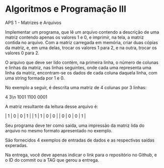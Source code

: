 # Algoritmos e Programação III 
APS 1 - Matrizes e Arquivos


Implementar um programa, que lê um arquivo contendo a descrição de uma matriz contendo apenas os valores 1 e 0, e imprimir, na tela, a matriz contida no arquivo. Com a matriz carregada em memória, criar duas cópias da matriz, e, em uma delas, trocar os valores 1 para 2, e na  outra, trocar os valores 0 para 2.

O arquivo que deve ser lido contém, na primeira linha, o número de colunas e linhas da matriz, nas linhas seguintes, onde cada uma representa uma linha da matriz, encontram-se os dados de cada coluna daquela linha, com uma string formada por 1 e 0.

No exemplo a seguir, é descrita uma matriz de 4 colunas por 3 linhas:

4 3\n
1001
1100
0001


A matriz resultante da leitura desse arquivo é:

| 1 | 0 | 0 | 1 |
| 1 | 1 | 0 | 0 |
| 0 | 0 | 0 | 1 |

Seu programa deve ter como saída, uma impressão da matriz lida do  arquivo no mesmo formato apresentado no exemplo.

São fornecidos 4 exemplos de entradas de dados e as respectivas saídas  experadas.

Na entrega, você deve apenas indicar o link para o repositório no Github, e o ID do commit ou a TAG que gerou a entrega.
